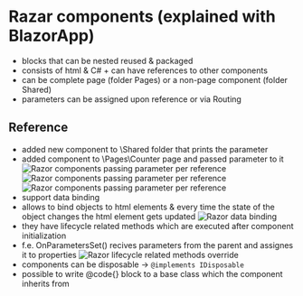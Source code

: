# Razar components (explained with BlazorApp)

- blocks that can be nested reused & packaged
- consists of html & C# + can have references to other components
- can be complete page (folder Pages) or a non-page component (folder Shared)
- parameters can be assigned upon reference or via Routing

## Reference

- added new component to \Shared folder that prints the parameter
- added component to \Pages\Counter page and passed parameter to it
![Razor components passing parameter per reference](https://i.imgur.com/mjVppdV.png)
![Razor components passing parameter per reference](https://i.imgur.com/b4dKfAA.png)
![Razor components passing parameter per reference](https://i.imgur.com/RVEoJsn.png)
- support data binding
- allows to bind objects to html elements & every time the state of the object changes the html element gets updated
![Razor data binding](https://i.imgur.com/cdVdL5w.png)
- they have lifecycle related methods which are executed after component initialization
- f.e. OnParametersSet() recives parameters from the parent and assignes it to properties
![Razor lifecycle related methods override](https://i.imgur.com/zs0Y4R9.png)
- components can be disposable -> ```@implements IDisposable```
- possible to write @code{} block to a base class which the component inherits from